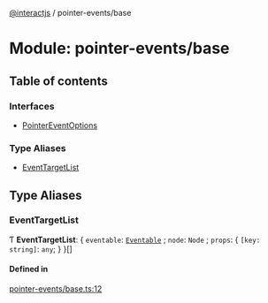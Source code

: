 [@interactjs](../README.md) / pointer-events/base

# Module: pointer-events/base

## Table of contents

### Interfaces

- [PointerEventOptions](../interfaces/pointer_events_base.PointerEventOptions.md)

### Type Aliases

- [EventTargetList](pointer_events_base.md#eventtargetlist)

## Type Aliases

### EventTargetList

Ƭ **EventTargetList**: \{ `eventable`: [`Eventable`](../classes/core_Eventable.Eventable.md) ; `node`: `Node` ; `props`: \{ `[key: string]`: `any`;  }  }[]

#### Defined in

[pointer-events/base.ts:12](https://github.com/taye/interact.js/blob/5ca9fe72/packages/@interactjs/pointer-events/base.ts#L12)
